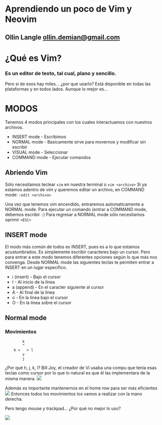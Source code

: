 # Aprendiendo un poco de Vim y Neovim
## Ollin Langle <ollin.demian@gmail.com>

# ¿Qué es Vim?
### Es un editor de texto, tal cual, plano y sencillo.

Pero si de esos hay miles... ¿por qué usarlo?
Está disponible en todas las plataformas y en todos lados.
Aunque lo mejor es...

# MODOS
Tenemos 4 modos principales con los cuales interactuamos con nuestros archivos.
* INSERT mode - Escribimos
* NORMAL mode - Basicamente sirve para movernos y modificar sin escribir
* VISUAL mode - Seleccionar
* COMMAND mode - Ejecutar comandos

## Abriendo Vim
Sólo necesitamos teclear ```vim``` en nuestra terminal o ```vim <archivo>```
Si ya estamos adentro de _vim_ y queremos editar un archivo, en COMMAND mode:
```:edit <archivo>```

Una vez que tenemos vim encendido, entraremos automaticamente a NORMAL mode. Para
ejecutar un comando (entrar a COMMAND mode, debemos escribir ```:```)
Para regresar a NORMAL mode sólo necesitamos oprimir ```<ESC>```

## INSERT mode
El modo más común de todos es INSERT, pues es a lo que estamos acustumbrados. Es simplemente
escribir caracteres bajo un cursor. Pero para entrar a este modo tenemos diferentes opciones
según lo que más nos convenga. Desde NORMAL mode las siguientes teclas te permiten entrar a INSERT
en un lugar específico.
* i (insert)    - Bajo el cursor
* I             - Al inicio de la línea
* a (append)    - En el caracter siguiente al cursor
* A             - Al final de la línea
* o             - En la línea bajo el cursor
* O             - En la línea sobre el cursor

## Normal mode

### Movimientos

```
        k
        ^
    h <   > l
        v
        j
```
¿Por qué h, j, k, l? Bill Joy, el creador de Vi usaba una compu que tenía esas teclas como
cursor por lo que lo natural es que él las implementara de la misma manera.
![](imagenes/keyboard.jpg)

Además es importante mantenernos en el home row para ser más eficientes
![](imagenes/homerow.png)
Entonces todos los movimientos los vamos a realizar con la mano derecha.

Pero tengo mouse y trackpad... ¿Por qué no mejor lo uso?
<!-- ![](imagenes/lalalala.gif) -->


![](http://www.reactiongifs.com/r/lalalala.gif)
